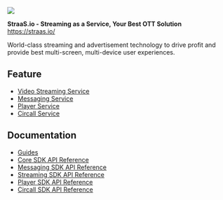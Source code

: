![](https://event.livehouse.in/straas.io/admintool/images/logo.png)

**StraaS.io - Streaming as a Service, Your Best OTT Solution**   
https://straas.io/

World-class streaming and advertisement technology to drive profit and provide best multi-screen,
multi-device user experiences.

## Feature

- [Video Streaming Service](https://github.com/StraaS/StraaS-iOS-sdk/wiki/Streaming)
- [Messaging Service](https://github.com/StraaS/StraaS-iOS-sdk/wiki/Messaging-Installation)
- [Player Service](https://github.com/StraaS/StraaS-iOS-sdk/wiki/Player-sdk)
- [Circall Service](https://github.com/StraaS/StraaS-iOS-sdk/wiki/StraaSCircallSDK)

## Documentation

- [Guides](https://github.com/StraaS/StraaS-iOS/wiki)
- [Core SDK API Reference](https://straas.github.io/StraaS-iOS-sdk/StraaSCoreSDK/)
- [Messaging SDK API Reference](https://straas.github.io/StraaS-iOS-sdk/StraaSMessagingSDK/)
- [Streaming SDK API Reference](https://straas.github.io/StraaS-iOS-sdk/StraaSStreamingSDK/)
- [Player SDK API Reference](https://straas.github.io/StraaS-iOS-sdk/StraaSPlayerSDK/)
- [Circall SDK API Reference](https://straas.github.io/StraaS-iOS-sdk/StraaSCircallSDK/)
